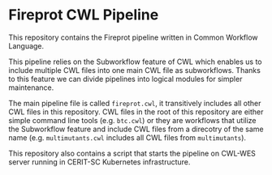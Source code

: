 # Fireprot CWL Pipeline

This repository contains the Fireprot pipeline written in Common Workflow
Language.

This pipeline relies on the Subworkflow feature of CWL which enables us
to include multiple CWL files into one main CWL file as subworkflows.
Thanks to this feature we can divide pipelines into logical modules for
simpler maintenance.

The main pipeline file is called `fireprot.cwl`, it transitively includes
all other CWL files in this repository. CWL files in the root of this
repository are either simple command line tools (e.g. `btc.cwl`) or they
are workflows that utilize the Subworkflow feature and include CWL files
from a direcotry of the same name (e.g. `multimutants.cwl` includes all
CWL files from `multimutants`).

This repository also contains a script that starts the pipeline on
CWL-WES server running in CERIT-SC Kubernetes infrastructure.
